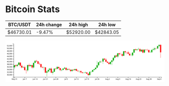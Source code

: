 # Bitcoin Stats

BTC/USDT|24h change|24h high|24h low|
|---|---|---|---|
|$46730.01|-9.47%|$52920.00|$42843.05|

<img src="./chart.svg">
